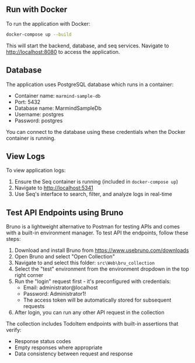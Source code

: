 ﻿## Run with Docker

To run the application with Docker:

```bash
docker-compose up --build
```

This will start the backend, database, and seq services. Navigate to <http://localhost:8080> to access the application.

## Database

The application uses PostgreSQL database which runs in a container:
- Container name: `marmind-sample-db`
- Port: 5432
- Database name: MarmindSampleDb
- Username: postgres
- Password: postgres

You can connect to the database using these credentials when the Docker container is running.

## View Logs

To view application logs:
1. Ensure the Seq container is running (included in `docker-compose up`)
2. Navigate to <http://localhost:5341>
3. Use Seq's interface to search, filter, and analyze logs in real-time

## Test API Endpoints using Bruno

Bruno is a lightweight alternative to Postman for testing APIs and comes with a built-in environment manager.
To test API the endpoints, follow these steps:

1. Download and install Bruno from <https://www.usebruno.com/downloads>
2. Open Bruno and select "Open Collection"
3. Navigate to and select this folder: `src\Web\bru_collection`
4. Select the "test" environment from the environment dropdown in the top right corner
5. Run the "login" request first - it's preconfigured with credentials:
   - Email: administrator@localhost
   - Password: Administrator1!
   - The access token will be automatically stored for subsequent requests
6. After login, you can run any other API request in the collection

The collection includes TodoItem endpoints with built-in assertions that verify:
- Response status codes
- Empty responses where appropriate
- Data consistency between request and response




